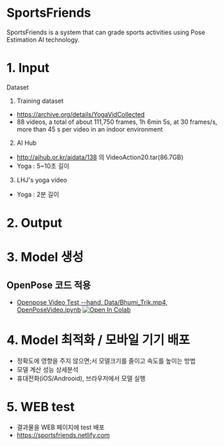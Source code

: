 # SportsFriends
SportsFriends is a system that can grade sports activities using Pose Estimation AI technology.

# 1. Input
Dataset 
1) Training dataset 
-	https://archive.org/details/YogaVidCollected 
-	88 videos, a total of about 111,750 frames, 1h 6min 5s, at 30 frames/s, more than 45 s per video in an indoor environment 
2) AI Hub
- http://aihub.or.kr/aidata/138 의 VideoAction20.tar(86.7GB)
- Yoga : 5~10초 길이
3) LHJ's yoga video 
- Yoga : 2분 길이

# 2. Output

# 3. Model 생성

## OpenPose 코드 적용 
- [Openpose Video Test --hand, Data/Bhumi_Trik.mp4, OpenPoseVideo.ipynb](OpenPoseVideo.ipynb)
  [![Open In Colab](https://colab.research.google.com/assets/colab-badge.svg)](https://colab.research.google.com/github//AI-FLEX-9/SportsFriends/blob/master/Code/OpenPoseVideo.ipynb)


# 4. Model 최적화 / 모바일 기기 배포
- 정확도에 영향을 주지 않으면;서 모델크기를 줄이고 속도를 높이는 방법
- 모델 계산 성능 상세분석
- 휴대전화(iOS/Androoid), 브라우저에서 모델 실행

# 5. WEB test
 - 결과물을 WEB 페이지에 test 배포
 - https://sportsfriends.netlify.com
